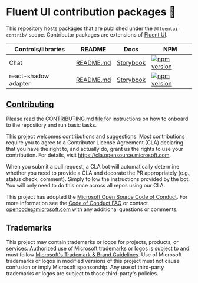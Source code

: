# Fluent UI contribution packages 💪

This repository hosts packages that are published under the `@fluentui-contrib/` scope. Contributor packages
are extensions of [Fluent UI](https://github.com/microsoft/fluentui).

| Controls/libraries   | README                                                                                               | Docs                                                                   | NPM                                                                                                                                                           |
| -------------------- | ---------------------------------------------------------------------------------------------------- | ---------------------------------------------------------------------- | ------------------------------------------------------------------------------------------------------------------------------------------------------------- |
| Chat                 | [README.md](https://github.com/microsoft/fluentui-contrib/blob/main/packages/react-chat/README.md)   | [Storybook](https://microsoft.github.io/fluentui-contrib/react-chat)   | [![npm version](https://img.shields.io/npm/v/@fluentui-contrib/react-chat?style=flat-square)](https://www.npmjs.com/package/@fluentui-contrib/react-chat)     |
| react-shadow adapter | [README.md](https://github.com/microsoft/fluentui-contrib/blob/main/packages/react-shadow/README.md) | [Storybook](https://microsoft.github.io/fluentui-contrib/react-shadow) | [![npm version](https://img.shields.io/npm/v/@fluentui-contrib/react-shadow?style=flat-square)](https://www.npmjs.com/package/@fluentui-contrib/react-shadow) |

## [Contributing](./Contributing.md)

Please read the [CONTRIBUTING.md file](./CONTRIBUTING.md) for instructions on how to onboard to the repository and
run basic tasks.

This project welcomes contributions and suggestions. Most contributions require you to agree to a
Contributor License Agreement (CLA) declaring that you have the right to, and actually do, grant us
the rights to use your contribution. For details, visit https://cla.opensource.microsoft.com.

When you submit a pull request, a CLA bot will automatically determine whether you need to provide
a CLA and decorate the PR appropriately (e.g., status check, comment). Simply follow the instructions
provided by the bot. You will only need to do this once across all repos using our CLA.

This project has adopted the [Microsoft Open Source Code of Conduct](https://opensource.microsoft.com/codeofconduct/).
For more information see the [Code of Conduct FAQ](https://opensource.microsoft.com/codeofconduct/faq/) or
contact [opencode@microsoft.com](mailto:opencode@microsoft.com) with any additional questions or comments.

## Trademarks

This project may contain trademarks or logos for projects, products, or services. Authorized use of Microsoft
trademarks or logos is subject to and must follow
[Microsoft's Trademark & Brand Guidelines](https://www.microsoft.com/en-us/legal/intellectualproperty/trademarks/usage/general).
Use of Microsoft trademarks or logos in modified versions of this project must not cause confusion or imply Microsoft sponsorship.
Any use of third-party trademarks or logos are subject to those third-party's policies.
